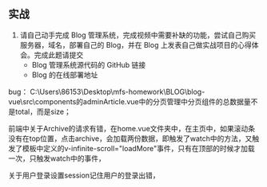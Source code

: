 ## 实战

1. 请自己动手完成 Blog 管理系统，完成视频中需要补缺的功能，尝试自己购买服务器，域名，部署自己的 Blog，并在 Blog 上发表自己做实战项目的心得体会。完成此题请提交
   - Blog 管理系统源代码的 GitHub 链接
   - Blog 的在线部署地址



bug： C:\Users\86153\Desktop\mfs-homework\BLOG\blog-vue\src\components的adminArticle.vue中的分页管理中分页组件的总数据量不是total，而是size；



前端中关于Archive的请求有错，在home.vue文件夹中，在主页中，如果滚动条没有在top位置，点击archive，会加载两份数据，即触发了watch中的方法，又触发了模板中定义的v-infinite-scroll="loadMore"事件，只有在顶部的时候才加载一次，只触发watch中的事件，

关于用户登录设置session记住用户的登录出错，

